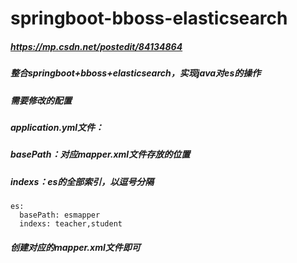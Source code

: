 # springboot-bboss-elasticsearch
##### https://mp.csdn.net/postedit/84134864
##### 整合springboot+bboss+elasticsearch，实现java对es的操作
##### 需要修改的配置
##### application.yml文件：
##### basePath：对应mapper.xml文件存放的位置
##### indexs：es的全部索引，以逗号分隔
```
es:
  basePath: esmapper
  indexs: teacher,student
```
##### 创建对应的mapper.xml文件即可
